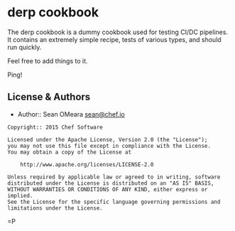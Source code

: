 derp cookbook
=============

The derp cookbook is a dummy cookbook used for testing CI/DC pipelines.
It contains an extremely simple recipe, tests of various types, and
should run quickly.

Feel free to add things to it.

Ping!

License & Authors
-----------------
- Author:: Sean OMeara <sean@chef.io>

```text
Copyright:: 2015 Chef Software

Licensed under the Apache License, Version 2.0 (the "License");
you may not use this file except in compliance with the License.
You may obtain a copy of the License at

    http://www.apache.org/licenses/LICENSE-2.0

Unless required by applicable law or agreed to in writing, software
distributed under the License is distributed on an "AS IS" BASIS,
WITHOUT WARRANTIES OR CONDITIONS OF ANY KIND, either express or implied.
See the License for the specific language governing permissions and
limitations under the License.
```

=P
